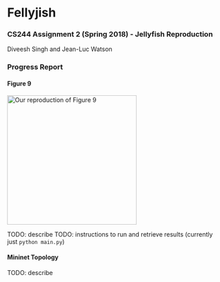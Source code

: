 # Fellyjish
### CS244 Assignment 2 (Spring 2018) - Jellyfish Reproduction

Diveesh Singh and Jean-Luc Watson

### Progress Report

#### Figure 9

<img src="https://imgur.com/oT9jFuo.png" alt="Our reproduction of Figure 9" width="300px"></img>

TODO: describe
TODO: instructions to run and retrieve results (currently just `python main.py`)


#### Mininet Topology

TODO: describe

